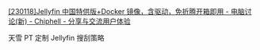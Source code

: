 [[230118]Jellyfin 中国特供版+Docker 镜像，含驱动，免折腾开箱即用 - 电脑讨论(新) - Chiphell - 分享与交流用户体验](https://www.chiphell.com/thread-2375777-1-1.html)

天雪 PT 定制 Jellyfin 搜刮策略
